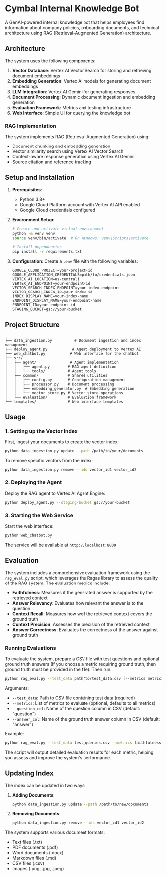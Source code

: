 # Cymbal Internal Knowledge Bot

A GenAI-powered internal knowledge bot that helps employees find information about company policies, onboarding documents, and technical architecture using RAG (Retrieval-Augmented Generation) architecture.

## Architecture

The system uses the following components:

1. **Vector Database**: Vertex AI Vector Search for storing and retrieving document embeddings
2. **Embedding Generation**: Vertex AI models for generating document embeddings
3. **LLM Integration**: Vertex AI Gemini for generating responses
4. **Document Processing**: Dynamic document ingestion and embedding generation
5. **Evaluation Framework**: Metrics and testing infrastructure
6. **Web Interface**: Simple UI for querying the knowledge bot

### RAG Implementation

The system implements RAG (Retrieval-Augmented Generation) using:
- Document chunking and embedding generation
- Vector similarity search using Vertex AI Vector Search
- Context-aware response generation using Vertex AI Gemini
- Source citation and reference tracking

## Setup and Installation

1. **Prerequisites**:
   - Python 3.8+
   - Google Cloud Platform account with Vertex AI API enabled
   - Google Cloud credentials configured

2. **Environment Setup**:
   ```bash
   # Create and activate virtual environment
   python -m venv venv
   source venv/bin/activate  # On Windows: venv\Scripts\activate
   
   # Install dependencies
   pip install -r requirements.txt
   ```

3. **Configuration**:
   Create a `.env` file with the following variables:
   ```
   GOOGLE_CLOUD_PROJECT=your-project-id
   GOOGLE_APPLICATION_CREDENTIALS=path/to/credentials.json
   VERTEX_AI_LOCATION=us-central1
   VERTEX_AI_ENDPOINT=your-endpoint-id
   VECTOR_SEARCH_INDEX_ENDPOINT=your-index-endpoint
   VECTOR_SEARCH_INDEX_ID=your-index-id
   INDEX_DISPLAY_NAME=your-index-name
   ENDPOINT_DISPLAY_NAME=your-endpoint-name
   ENDPOINT_ID=your-endpoint-id
   STAGING_BUCKET=gs://your-bucket
   ```

## Project Structure

```
.
├── data_ingestion.py          # Document ingestion and index management
├── deploy_agent.py           # Agent deployment to Vertex AI
├── web_chatbot.py           # Web interface for the chatbot
├── src/
│   ├── agent/               # Agent implementation
│   │   ├── agent.py        # RAG agent definition
│   │   └── tools/          # Agent tools
│   ├── common/             # Shared utilities
│   │   ├── config.py       # Configuration management
│   │   ├── processor.py    # Document processing
│   │   ├── embedding_generator.py  # Embedding generation
│   │   └── vector_store.py # Vector store operations
│   └── evaluation/         # Evaluation framework
└── templates/              # Web interface templates
```

## Usage

### 1. Setting up the Vector Index

First, ingest your documents to create the vector index:

```bash
python data_ingestion.py update --path /path/to/your/documents
```

To remove specific vectors from the index:
```bash
python data_ingestion.py remove --ids vector_id1 vector_id2
```

### 2. Deploying the Agent

Deploy the RAG agent to Vertex AI Agent Engine:

```bash
python deploy_agent.py --staging-bucket gs://your-bucket
```

### 3. Starting the Web Service

Start the web interface:

```bash
python web_chatbot.py
```

The service will be available at `http://localhost:8000`

## Evaluation

The system includes a comprehensive evaluation framework using the `rag_eval.py` script, which leverages the Ragas library to assess the quality of the RAG system. The evaluation metrics include:

- **Faithfulness**: Measures if the generated answer is supported by the retrieved context
- **Answer Relevancy**: Evaluates how relevant the answer is to the question
- **Context Recall**: Measures how well the retrieved context covers the ground truth
- **Context Precision**: Assesses the precision of the retrieved context
- **Answer Correctness**: Evaluates the correctness of the answer against ground truth

### Running Evaluations

To evaluate the system, prepare a CSV file with test questions and optional ground truth answers (If you choose a metric requiring ground truth, then ground truth must be provided in the file). Then run:

```bash
python rag_eval.py --test_data path/to/test_data.csv [--metrics metric1 metric2] [--question_col column_name] [--answer_col column_name]
```

Arguments:
- `--test_data`: Path to CSV file containing test data (required)
- `--metrics`: List of metrics to evaluate (optional, defaults to all metrics)
- `--question_col`: Name of the question column in CSV (default: "question")
- `--answer_col`: Name of the ground truth answer column in CSV (default: "answer")

Example:
```bash
python rag_eval.py --test_data test_queries.csv --metrics faithfulness answer_relevancy
```

The script will output detailed evaluation results for each metric, helping you assess and improve the system's performance.

## Updating Index

The index can be updated in two ways:

1. **Adding Documents**:
   ```bash
   python data_ingestion.py update --path /path/to/new/documents
   ```

2. **Removing Documents**:
   ```bash
   python data_ingestion.py remove --ids vector_id1 vector_id2
   ```

The system supports various document formats:
- Text files (.txt)
- PDF documents (.pdf)
- Word documents (.docx)
- Markdown files (.md)
- CSV files (.csv)
- Images (.png, .jpg, .jpeg)
